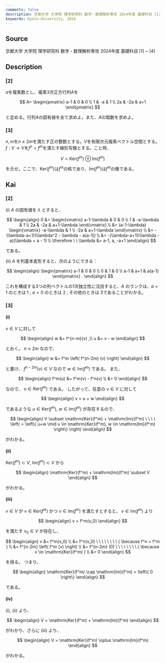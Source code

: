 ```yaml
---
comments: false
description: 京都大学 大学院 理学研究科 数学・数理解析専攻 2024年度 基礎科目 [1] ~ [4]
keywords: Kyoto-University, 2024
---
```


## **Source**
京都大学 大学院 理学研究科 数学・数理解析専攻 2024年度 基礎科目 \[1\] ~ \[4\]

## **Description**
### \[2\]
$a$を複素数とし、複素$3$次正方行列$A$を

$$
A=
\begin{pmatrix}
a-1 & 0 & 0 \\ 1 & -a & 1 \\ 2a & -2a & a+1
\end{pmatrix}
$$

と定める。行列$A$の固有値を全て求めよ。また、$A$の階数を求めよ。

### \[3\]
$n,m$を$n \ge 2m$を満たす正の整数とする。$V$を有限次元複素ベクトル空間とする。
$f: V\rightarrow V$を$f^n = f^m$を満たす線形写像とする。こと時、

$$
V = \text{Ker}(f^m) \oplus \text{Im} (f^m)
$$

を示せ。ここで、$\text{Ker}(f^m)$は$f^m$の核であり、$\text{Im}(f^m)$は$f^m$の像である。


## **Kai**
### \[2\]
(i) $A$ の固有値を $\lambda$ とすると、

$$
\begin{align}
0
&= \begin{vmatrix}
a-1-\lambda & 0 & 0 \\ 1 & -a-\lambda & 1 \\ 2a & -2a & a+1-\lambda
\end{vmatrix}
\\
&= (a-1-\lambda)
\begin{vmatrix} -a-\lambda & 1 \\ -2a & a+1-\lambda \end{vmatrix}
\\
&= -(\lambda-a+1)(\lambda^2 - \lambda - a(a-1))
\\
&= -(\lambda-a+1)(\lambda - a)(\lambda + a - 1)
\\
\therefore \ \ 
\lambda &= a-1, a, -a+1
\end{align}
$$

である。

(ii) $A$ を列基本変形すると、次のようにできる：

$$
\begin{align}
\begin{pmatrix}
a-1 & 0 & 0 \\ 0 & 1 & 0 \\ a-1 & a+1 & a(a-1)
\end{pmatrix}
.
\end{align}
$$

これを構成する3つの列ベクトルの1次独立性に注目すると、$A$ のランクは、$a=1$ のときは $1$ , $a=0$ のときは $2$ , その他のときは $3$であることがわかる。

### \[3\]
#### (i)
$v \in V$ に対して

$$
\begin{align}
w &= f^{n-m}(v)
,\\
u &= v - w
\end{align}
$$

とおく。
$n \geq 2m$ なので、

$$
\begin{align}
w &= f^m \left( f^{n-2m} (v) \right)
\end{align}
$$

と書け、 $f^{n-2m}(v) \in V$ なので $w \in \mathrm{Im}(f^m)$ である。
また、

$$
\begin{align}
f^m(u)
&= f^m(v) - f^n(v)
\\
&= 0
\end{align}
$$

なので、 $u \in \mathrm{Ker}(f^m)$ である。
したがって、任意の $v \in V$ に対して

$$
\begin{align}
v = u + w
\end{align}
$$

であるような $u \in \mathrm{Ker}(f^m), \ w \in \mathrm{Im}(f^m)$
が存在するので、

$$
\begin{align}
V \subset \mathrm{Ker}(f^m) + \mathrm{Im}(f^m)
\ \ \ \ \left( = \left\{ u+w \mid
u \in \mathrm{Ker}(f^m), w \in \mathrm{Im}(f^m) \right\} \right)
\end{align}
$$

がわかる。

#### (ii)
$\mathrm{Ker}(f^m) \subset V, \ \mathrm{Im}(f^m) \subset V$ から

$$
\begin{align}
\mathrm{Ker}(f^m) + \mathrm{Im}(f^m) \subset V
\end{align}
$$

がわかる。

#### (iii)
$v \in V$ が
$v \in \mathrm{Ker}(f^m)$ かつ $v \in \mathrm{Im}(f^m)$
を満たすとすると、
$v \in \mathrm{Im}(f^m)$ より

$$
\begin{align}
v = f^m(v_0)
\end{align}
$$

を満たす $v_0 \in V$ が存在し、

$$
\begin{align}
v
&= f^m(v_0)
\\
&= f^n(v_0) \ \ \ \ \ \ \ \ ( \because f^n = f^m )
\\
&= f^{n-2m} \left( f^m (v) \right)
\\
&= f^{n-2m} (0) \ \ \ \ \ \ \ \ ( \because v \in \mathrm{Ker}(f^m) )
\\
&= 0
\end{align}
$$

を得る。
つまり、

$$
\begin{align}
\mathrm{Ker}(f^m) \cap \mathrm{Im}(f^m) = \left\{ 0 \right\}
\end{align}
$$

である。

#### (iv) 
(i), (ii) より、

$$
\begin{align}
V = \mathrm{Ker}(f^m) + \mathrm{Im}(f^m)
\end{align}
$$

がわかり、さらに (iii) より、

$$
\begin{align}
V = \mathrm{Ker}(f^m) \oplus \mathrm{Im}(f^m)
\end{align}
$$

がわかる。